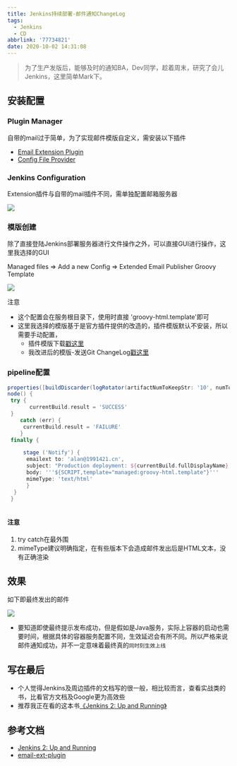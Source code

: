 ```yaml
---
title: Jenkins持续部署-邮件通知ChangeLog
tags:
  - Jenkins
  - CD
abbrlink: '77734821'
date: 2020-10-02 14:31:08
---
```

> 为了生产发版后，能够及时的通知BA，Dev同学，趁着周末，研究了会儿Jenkins，这里简单Mark下。

## 安装配置

### Plugin Manager
自带的mail过于简单，为了实现邮件模版自定义，需安装以下插件

- [Email Extension Plugin](https://plugins.jenkins.io/email-ext/)
- [Config File Provider](https://plugins.jenkins.io/config-file-provider/)

### Jenkins Configuration
Extension插件与自带的mail插件不同，需单独配置邮箱服务器

![](https://static.1991421.cn/2020/2020-10-02-143406.jpeg)

### 模版创建
除了直接登陆Jenkins部署服务器进行文件操作之外，可以直接GUI进行操作，这里我选择的GUI

Managed files => Add a new Config => Extended Email Publisher Groovy Template

![](https://static.1991421.cn/2020/2020-10-02-143643.jpeg)

注意

- 这个配置会在服务根目录下，使用时直接 'groovy-html.template'即可
- 这里我选择的模版基于是官方插件提供的改造的，插件模版默认不安装，所以需要手动配置，
	- 插件模版下载[戳这里](https://github.com/jenkinsci/email-ext-plugin/tree/master/docs/templates)
	- 我改进后的模版-发送Git ChangeLog[戳这里](https://gist.github.com/alanhg/b577d5a30ae5b16e9404cdf6624895b3)

### pipeline配置


```groovy
properties([buildDiscarder(logRotator(artifactNumToKeepStr: '10', numToKeepStr: '10'))])
node() {
 try {
       currentBuild.result = 'SUCCESS'
 }
    catch (err) {
     currentBuild.result = 'FAILURE'
    }
 finally {

     stage ('Notify') {
      emailext to: 'alan@1991421.cn',
      subject: "Production deployment: ${currentBuild.fullDisplayName} ${currentBuild.result}",
      body: '''${SCRIPT,template="managed:groovy-html.template"}'''
      mimeType: 'text/html'
      }
  }
 }
            
```

#### 注意
1. try catch在最外围
2. mimeType建议明确指定，在有些版本下会造成邮件发出后是HTML文本，没有正确渲染

## 效果

如下即最终发出的邮件

![](https://static.1991421.cn/2020/2020-10-02-145255.jpeg)

- 要知道即使最终提示发布成功，但是假如是Java服务，实际上容器的启动也需要时间，根据具体的容器服务配置不同，生效延迟会有所不同。所以严格来说邮件通知成功，并不一定意味着最终真的`同时刻生效上线`


## 写在最后

- 个人觉得Jenkins及周边插件的文档写的很一般，相比较而言，查看实战类的书，比看官方文档及Google更为高效些
- 推荐我正在看的这本书[《Jenkins 2: Up and Running》](https://learning.oreilly.com/library/view/jenkins-2-up/9781491979587/ch04.html#CH_Notifications_and_Reports)

## 参考文档
- [Jenkins 2: Up and Running](https://learning.oreilly.com/library/view/jenkins-2-up/9781491979587/ch04.html#CH_Notifications_and_Reports)
- [email-ext-plugin](https://github.com/jenkinsci/email-ext-plugin)
